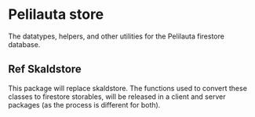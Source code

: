 # Pelilauta store

The datatypes, helpers, and other utilities for the Pelilauta firestore database.

## Ref Skaldstore

This package will replace skaldstore. The functions used to convert these classes to
firestore storables, will be released in a client and server packages (as the process
is different for both).
